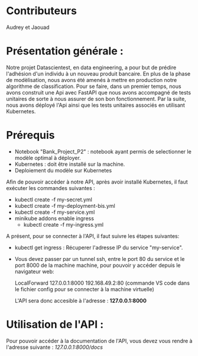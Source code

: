 # Contributeurs
Audrey et Jaouad

# Présentation générale :
Notre projet Datascientest, en data engineering, a pour but de prédire l'adhésion d'un individu à un nouveau produit bancaire. En plus de la phase de modèlisation, nous avons été amenés à mettre en production notre algorithme de classification. Pour se faire, dans un premier temps, nous avons construit une Api avec FastAPI que nous avons accompagné de tests unitaires de sorte à nous assurer de son bon fonctionnement. Par la suite, nous avons déployé l'Api ainsi que les tests unitaires associés en utilisant Kubernetes.

# Prérequis
* Notebook "Bank_Project_P2" : notebook ayant permis de selectionner le modèle optimal à déployer.
* Kubernetes : doit être installé sur la machine.
* Deploiement du modèle sur Kubernetes

Afin de pouvoir accéder à notre API, après avoir installé Kubernetes, il faut exécuter les commandes suivantes :
* kubectl create -f my-secret.yml
* kubectl create -f my-deployment-bis.yml
* kubectl create -f my-service.yml
* minikube addons enable ingress 
    * kubectl create -f my-ingress.yml

A présent, pour se connecter à l'API, il faut suivre les étapes suivantes:

* kubectl get ingress : Récuperer l'adresse IP du service "my-service".
* Vous devez passer par un tunnel ssh, entre le port 80 du service et le port 8000 de la machine machine, pour pouvoir y accéder depuis le navigateur web:
 
  LocalForward 127.0.0.1:8000 192.168.49.2:80 (commande VS code dans le fichier config pour se connecter à la machine virtuelle) 
  
  L'API sera donc accesible à l'adresse : **127.0.0.1:8000**
  
# Utilisation de l'API :
Pour pouvoir accéder à la documentation de l'API, vous devez vous rendre à l'adresse suivante : *127.0.0.1:8000/docs*
